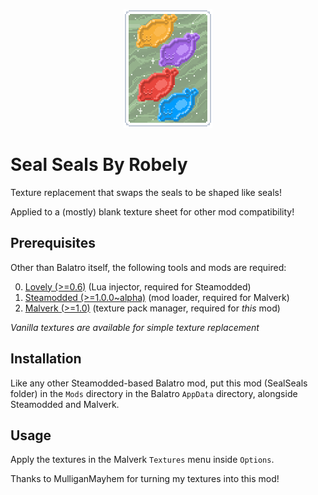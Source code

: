 <p align="center">
  <img src="readme-logo.png">
</p>

# Seal Seals By Robely

Texture replacement that swaps the seals to be shaped like seals!

Applied to a (mostly) blank texture sheet for other mod compatibility!


## Prerequisites
Other than Balatro itself, the following tools and mods are required:

0. [Lovely (>=0.6)](https://github.com/ethangreen-dev/lovely-injector) (Lua injector, required for Steamodded)
1. [Steamodded (>=1.0.0~alpha)](https://github.com/Steamopollys/Steamodded) (mod loader, required for Malverk)
2. [Malverk (>=1.0)](https://github.com/Eremel/Malverk) (texture pack manager, required for _this_ mod)

<i>Vanilla textures are available for simple texture replacement</i>

## Installation
Like any other Steamodded-based Balatro mod, put this mod (SealSeals folder) in the `Mods`
directory in the Balatro `AppData` directory, alongside Steamodded and Malverk.

## Usage
Apply the textures in the Malverk `Textures` menu inside `Options`.

Thanks to MulliganMayhem for turning my textures into this mod!
